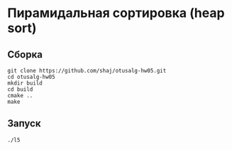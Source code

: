 # Пирамидальная сортировка (heap sort)

## Сборка

```shell
git clone https://github.com/shaj/otusalg-hw05.git
cd otusalg-hw05
mkdir build
cd build
cmake ..
make
```

## Запуск

```shell
./l5
```

